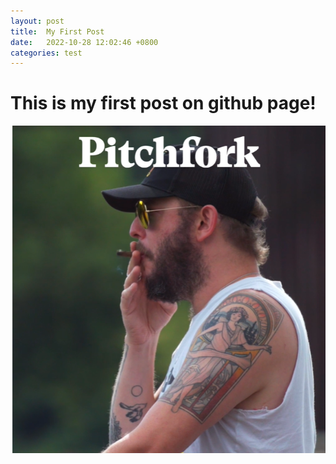 ```yaml
---
layout: post
title:  My First Post
date:   2022-10-28 12:02:46 +0800
categories: test
---
```


# This is my first post on github page!

![justin vernon!](../assets/2022-10-28/01.png)
